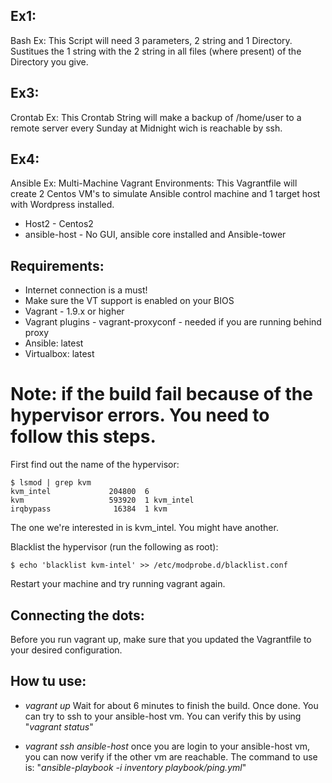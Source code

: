 ## Ex1: 

Bash Ex:
This Script will need 3 parameters, 2 string and 1 Directory.
Sustitues the 1 string with the 2 string in all files (where present) of the Directory you give. 

## Ex3:

Crontab Ex: 
This Crontab String will make a backup of /home/user to a remote server every Sunday at Midnight wich is reachable by ssh.


## Ex4:

Ansible Ex: 
Multi-Machine Vagrant Environments:
This Vagrantfile will create 2 Centos VM's to simulate Ansible control machine and 1 target host with Wordpress installed.
* Host2 - Centos2
* ansible-host - No GUI, ansible core installed and Ansible-tower

## Requirements:

* Internet connection is a must!
* Make sure the VT support is enabled on your BIOS
* Vagrant - 1.9.x or higher
* Vagrant plugins - vagrant-proxyconf - needed if you are running behind proxy
* Ansible: latest
* Virtualbox: latest


# Note: if the build fail because of the hypervisor errors. You need to follow this steps.

First find out the name of the hypervisor:
```
$ lsmod | grep kvm
kvm_intel             204800  6
kvm                   593920  1 kvm_intel
irqbypass              16384  1 kvm
```
The one we're interested in is kvm_intel. You might have another.

Blacklist the hypervisor (run the following as root):
```
$ echo 'blacklist kvm-intel' >> /etc/modprobe.d/blacklist.conf
```
Restart your machine and try running vagrant again.



## Connecting the dots:
Before you run vagrant up, make sure that you updated the Vagrantfile to your desired configuration. 

## How tu use:
- _vagrant up_
  Wait for about 6 minutes to finish the build. Once done. You can try to ssh to your ansible-host vm. You can verify this by using "_vagrant status_"

- _vagrant ssh ansible-host_ 
  once you are login to your ansible-host vm, you can now verify if the other vm are reachable. The command to use is: "_ansible-playbook -i inventory playbook/ping.yml_"



